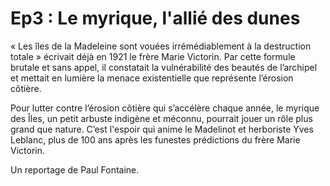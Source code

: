 # Ep3 : Le myrique, l'allié des dunes

« Les îles de la Madeleine sont vouées irrémédiablement à la destruction totale » écrivait déjà en 1921 le frère Marie Victorin. Par cette formule brutale et sans appel, il constatait la vulnérabilité des beautés de l’archipel et mettait en lumière la menace existentielle que représente l’érosion côtière.

Pour lutter contre l’érosion côtière qui s’accélère chaque année, le myrique des Îles, un petit arbuste indigène et méconnu, pourrait jouer un rôle plus grand que nature. C’est l'espoir qui anime le Madelinot et herboriste Yves Leblanc, plus de 100 ans après les funestes prédictions du frère Marie Victorin.

Un reportage de Paul Fontaine.
